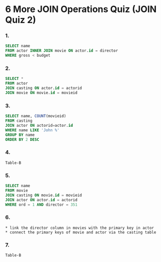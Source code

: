 # 6 More JOIN Operations Quiz (JOIN Quiz 2)

### 1.

```SQL
SELECT name
FROM actor INNER JOIN movie ON actor.id = director
WHERE gross < budget
```

### 2.

```SQL
SELECT *
FROM actor
JOIN casting ON actor.id = actorid
JOIN movie ON movie.id = movieid
```

### 3.

```SQL
SELECT name, COUNT(movieid)
FROM casting
JOIN actor ON actorid=actor.id
WHERE name LIKE 'John %'
GROUP BY name
ORDER BY 2 DESC
```

### 4.

```
Table-B
```

### 5.

```SQL
SELECT name
FROM movie
JOIN casting ON movie.id = movieid
JOIN actor ON actor.id = actorid
WHERE ord = 1 AND director = 351
```

### 6.

```
* link the director column in movies with the primary key in actor
* connect the primary keys of movie and actor via the casting table
```

### 7.

```
Table-B
```
